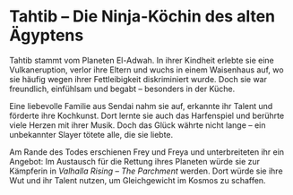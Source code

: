 # Tahtib – Die Ninja-Köchin des alten Ägyptens

Tahtib stammt vom Planeten El-Adwah. In ihrer Kindheit erlebte sie eine Vulkaneruption, verlor ihre Eltern und wuchs in einem Waisenhaus auf, wo sie häufig wegen ihrer Fettleibigkeit diskriminiert wurde. Doch sie war freundlich, einfühlsam und begabt – besonders in der Küche.

Eine liebevolle Familie aus Sendai nahm sie auf, erkannte ihr Talent und förderte ihre Kochkunst. Dort lernte sie auch das Harfenspiel und berührte viele Herzen mit ihrer Musik. Doch das Glück währte nicht lange – ein unbekannter Slayer tötete alle, die sie liebte.

Am Rande des Todes erschienen Frey und Freya und unterbreiteten ihr ein Angebot: Im Austausch für die Rettung ihres Planeten würde sie zur Kämpferin in *Valhalla Rising – The Parchment* werden. Dort würde sie ihre Wut und ihr Talent nutzen, um Gleichgewicht im Kosmos zu schaffen.

